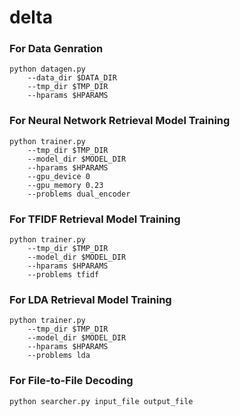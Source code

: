 # delta

### For Data Genration
```
python datagen.py
    --data_dir $DATA_DIR
    --tmp_dir $TMP_DIR
    --hparams $HPARAMS
```
### For Neural Network Retrieval Model Training
```
python trainer.py
    --tmp_dir $TMP_DIR
    --model_dir $MODEL_DIR
    --hparams $HPARAMS
    --gpu_device 0
    --gpu_memory 0.23
    --problems dual_encoder
```
### For TFIDF Retrieval Model Training
```
python trainer.py
    --tmp_dir $TMP_DIR
    --model_dir $MODEL_DIR
    --hparams $HPARAMS
    --problems tfidf
```
### For LDA Retrieval Model Training
```
python trainer.py
    --tmp_dir $TMP_DIR
    --model_dir $MODEL_DIR
    --hparams $HPARAMS
    --problems lda

```
### For File-to-File Decoding
```
python searcher.py input_file output_file
```
